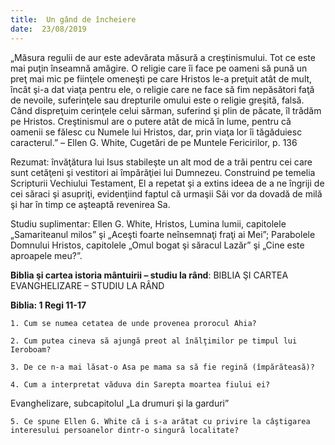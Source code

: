 ```yaml
---
title:  Un gând de încheiere
date:  23/08/2019
---
```


„Măsura regulii de aur este adevărata măsură a creştinismului. Tot ce este mai puţin înseamnă amăgire. O religie care îi face pe oameni să pună un preţ mai mic pe fiinţele omeneşti pe care Hristos le-a preţuit atât de mult, încât şi-a dat viaţa pentru ele, o religie care ne face să fim nepăsători faţă de nevoile, suferinţele sau drepturile omului este o religie greşită, falsă. Când dispreţuim cerinţele celui sărman, suferind şi plin de păcate, îl trădăm pe Hristos. Creştinismul are o putere atât de mică în lume, pentru că oamenii se fălesc cu Numele lui Hristos, dar, prin viaţa lor îi tăgăduiesc caracterul.” – Ellen G. White, Cugetări de pe Muntele Fericirilor, p. 136

Rezumat: învăţătura lui Isus stabileşte un alt mod de a trăi pentru cei care sunt cetăţeni şi vestitori ai împărăţiei lui Dumnezeu. Construind pe temelia Scripturii Vechiului Testament, El a repetat şi a extins ideea de a ne îngriji de cei săraci şi asupriţi, evidenţiind faptul că urmaşii Săi vor da dovadă de milă şi har în timp ce aşteaptă revenirea Sa.

Studiu suplimentar: Ellen G. White, Hristos, Lumina lumii, capitolele „Samariteanul milos” şi „Aceşti foarte neînsemnaţi fraţi ai Mei”; Parabolele Domnului Hristos, capitolele „Omul bogat şi săracul Lazăr” şi „Cine este aproapele meu?”.

**Biblia şi cartea istoria mântuirii – studiu la rând**: BIBLIA ŞI CARTEA EVANGHELIZARE – STUDIU LA RÂND

**Biblia: 1 Regi 11-17**

`1. Cum se numea cetatea de unde provenea prorocul Ahia?`

`2. Cum putea cineva să ajungă preot al înălţimilor pe timpul lui Ieroboam?`

`3. De ce n-a mai lăsat-o Asa pe mama sa să fie regină (împărăteasă)?`

`4. Cum a interpretat văduva din Sarepta moartea fiului ei?`

Evanghelizare, subcapitolul „La drumuri şi la garduri”

`5. Ce spune Ellen G. White că i s-a arătat cu privire la câştigarea interesului persoanelor dintr-o singură localitate?`